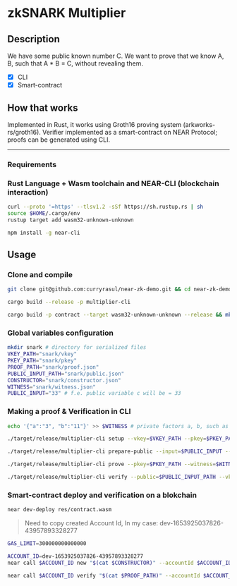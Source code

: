 # zkSNARK Multiplier 

## Description
We have some public known number C. We want to prove that we know A, B, such that A * B = C, without revealing them.

- [x] CLI
- [x] Smart-contract

## How that works
Implemented in Rust, it works using Groth16 proving system (arkworks-rs/groth16). Verifier implemented as a smart-contract on NEAR Protocol; proofs can be generated using CLI.
___

### Requirements

### Rust Language + Wasm toolchain and NEAR-CLI (blockchain interaction)
```bash
curl --proto '=https' --tlsv1.2 -sSf https://sh.rustup.rs | sh
source $HOME/.cargo/env
rustup target add wasm32-unknown-unknown

npm install -g near-cli
```

## Usage

### Clone and compile
```bash
git clone git@github.com:curryrasul/near-zk-demo.git && cd near-zk-demo

cargo build --release -p multiplier-cli

cargo build -p contract --target wasm32-unknown-unknown --release && mkdir res && cp target/wasm32-unknown-unknown/release/contract.wasm res/contract.wasm
```

### Global variables configuration
```bash
mkdir snark # directory for serialized files
VKEY_PATH="snark/vkey"
PKEY_PATH="snark/pkey"
PROOF_PATH="snark/proof.json"
PUBLIC_INPUT_PATH="snark/public.json"
CONSTRUCTOR="snark/constructor.json"
WITNESS="snark/witness.json"
PUBLIC_INPUT="33" # f.e. public variable c will be = 33
```

### Making a proof & Verification in CLI
```bash
echo '{"a":"3", "b":"11"}' >> $WITNESS # private factors a, b, such as a * b = 33

./target/release/multiplier-cli setup --vkey=$VKEY_PATH --pkey=$PKEY_PATH # Trustless setup

./target/release/multiplier-cli prepare-public --input=$PUBLIC_INPUT --path=$PUBLIC_INPUT_PATH # Public input (C) to a right format

./target/release/multiplier-cli prove --pkey=$PKEY_PATH --witness=$WITNESS --proof=$PROOF_PATH # Make a proof

./target/release/multiplier-cli verify --public=$PUBLIC_INPUT_PATH --vkey=$VKEY_PATH --proof=$PROOF_PATH
```

### Smart-contract deploy and verification on a blokchain
```bash
near dev-deploy res/contract.wasm
```
> Need to copy created Account Id, In my case: dev-1653925037826-43957893328277

```bash
GAS_LIMIT=300000000000000

ACCOUNT_ID=dev-1653925037826-43957893328277
near call $ACCOUNT_ID new "$(cat $CONSTRUCTOR)" --accountId $ACCOUNT_ID # Smart-contract initialization

near call $ACCOUNT_ID verify "$(cat $PROOF_PATH)" --accountId $ACCOUNT_ID --gas $GAS_LIMIT # Verification
```

